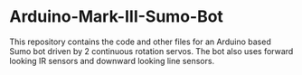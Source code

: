 # Arduino-Mark-III-Sumo-Bot
This repository contains the code and other files for an Arduino based Sumo bot driven by 2 continuous rotation servos. The bot also uses forward looking IR sensors and downward looking line sensors.
